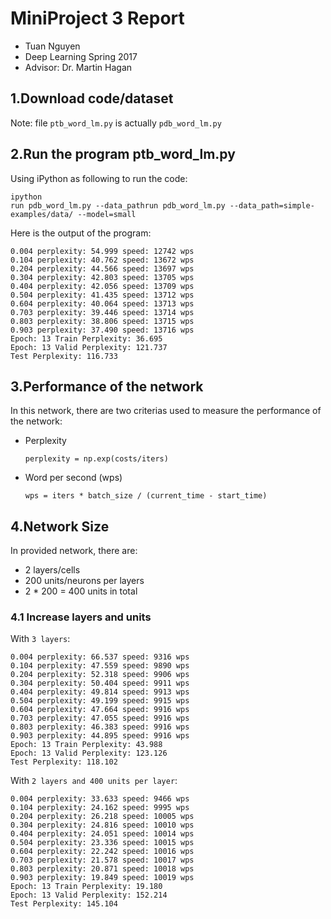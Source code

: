 # MiniProject 3 Report
* Tuan Nguyen
* Deep Learning Spring 2017
* Advisor: Dr. Martin Hagan

## 1.Download code/dataset
Note: file `ptb_word_lm.py` is actually `pdb_word_lm.py` 
## 2.Run the program ptb_word_lm.py
Using iPython as following to run the code:

```
ipython
run pdb_word_lm.py --data_pathrun pdb_word_lm.py --data_path=simple-examples/data/ --model=small
```

Here is the output of the program:

```
0.004 perplexity: 54.999 speed: 12742 wps
0.104 perplexity: 40.762 speed: 13672 wps
0.204 perplexity: 44.566 speed: 13697 wps
0.304 perplexity: 42.803 speed: 13705 wps
0.404 perplexity: 42.056 speed: 13709 wps
0.504 perplexity: 41.435 speed: 13712 wps
0.604 perplexity: 40.064 speed: 13713 wps
0.703 perplexity: 39.446 speed: 13714 wps
0.803 perplexity: 38.806 speed: 13715 wps
0.903 perplexity: 37.490 speed: 13716 wps
Epoch: 13 Train Perplexity: 36.695
Epoch: 13 Valid Perplexity: 121.737
Test Perplexity: 116.733
```

## 3.Performance of the network
In this network, there are two criterias used to measure the performance of the network:
 * Perplexity
	```
	perplexity = np.exp(costs/iters)
	```
 * Word per second (wps)
	```
	wps = iters * batch_size / (current_time - start_time)
    ```
## 4.Network Size
In provided network, there are:
 * 2 layers/cells
 * 200 units/neurons per layers 
 * 2 * 200 = 400 units in total
### 4.1 Increase layers and units
With `3 layers`:
```
0.004 perplexity: 66.537 speed: 9316 wps
0.104 perplexity: 47.559 speed: 9890 wps
0.204 perplexity: 52.318 speed: 9906 wps
0.304 perplexity: 50.404 speed: 9911 wps
0.404 perplexity: 49.814 speed: 9913 wps
0.504 perplexity: 49.199 speed: 9915 wps
0.604 perplexity: 47.664 speed: 9916 wps
0.703 perplexity: 47.055 speed: 9916 wps 
0.803 perplexity: 46.383 speed: 9916 wps
0.903 perplexity: 44.895 speed: 9916 wps
Epoch: 13 Train Perplexity: 43.988     
Epoch: 13 Valid Perplexity: 123.126   
Test Perplexity: 118.102
```
With `2 layers and 400 units per layer`:

```
0.004 perplexity: 33.633 speed: 9466 wps
0.104 perplexity: 24.162 speed: 9995 wps
0.204 perplexity: 26.218 speed: 10005 wps
0.304 perplexity: 24.816 speed: 10010 wps
0.404 perplexity: 24.051 speed: 10014 wps
0.504 perplexity: 23.336 speed: 10015 wps
0.604 perplexity: 22.242 speed: 10016 wps
0.703 perplexity: 21.578 speed: 10017 wps
0.803 perplexity: 20.871 speed: 10018 wps
0.903 perplexity: 19.849 speed: 10019 wps
Epoch: 13 Train Perplexity: 19.180
Epoch: 13 Valid Perplexity: 152.214
Test Perplexity: 145.104
```

